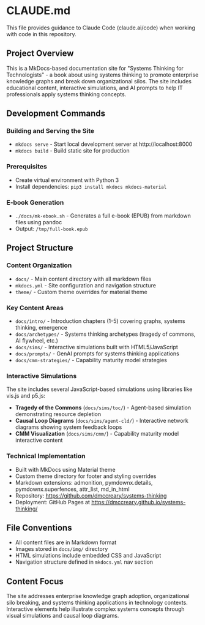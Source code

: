 # CLAUDE.md

This file provides guidance to Claude Code (claude.ai/code) when working with code in this repository.

## Project Overview

This is a MkDocs-based documentation site for "Systems Thinking for Technologists" - a book about using systems thinking to promote enterprise knowledge graphs and break down organizational silos. The site includes educational content, interactive simulations, and AI prompts to help IT professionals apply systems thinking concepts.

## Development Commands

### Building and Serving the Site
- `mkdocs serve` - Start local development server at http://localhost:8000
- `mkdocs build` - Build static site for production

### Prerequisites
- Create virtual environment with Python 3
- Install dependencies: `pip3 install mkdocs mkdocs-material`

### E-book Generation
- `./docs/mk-ebook.sh` - Generates a full e-book (EPUB) from markdown files using pandoc
- Output: `/tmp/full-book.epub`

## Project Structure

### Content Organization
- `docs/` - Main content directory with all markdown files
- `mkdocs.yml` - Site configuration and navigation structure
- `theme/` - Custom theme overrides for material theme

### Key Content Areas
- `docs/intro/` - Introduction chapters (1-5) covering graphs, systems thinking, emergence
- `docs/archetypes/` - Systems thinking archetypes (tragedy of commons, AI flywheel, etc.)
- `docs/sims/` - Interactive simulations built with HTML5/JavaScript
- `docs/prompts/` - GenAI prompts for systems thinking applications
- `docs/cmm-strategies/` - Capability maturity model strategies

### Interactive Simulations
The site includes several JavaScript-based simulations using libraries like vis.js and p5.js:
- **Tragedy of the Commons** (`docs/sims/toc/`) - Agent-based simulation demonstrating resource depletion
- **Causal Loop Diagrams** (`docs/sims/agent-cld/`) - Interactive network diagrams showing system feedback loops
- **CMM Visualization** (`docs/sims/cmm/`) - Capability maturity model interactive content

### Technical Implementation
- Built with MkDocs using Material theme
- Custom theme directory for footer and styling overrides
- Markdown extensions: admonition, pymdownx.details, pymdownx.superfences, attr_list, md_in_html
- Repository: https://github.com/dmccreary/systems-thinking
- Deployment: GitHub Pages at https://dmccreary.github.io/systems-thinking/

## File Conventions
- All content files are in Markdown format
- Images stored in `docs/img/` directory
- HTML simulations include embedded CSS and JavaScript
- Navigation structure defined in `mkdocs.yml` nav section

## Content Focus
The site addresses enterprise knowledge graph adoption, organizational silo breaking, and systems thinking applications in technology contexts. Interactive elements help illustrate complex systems concepts through visual simulations and causal loop diagrams.